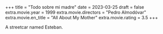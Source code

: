 +++
title = "Todo sobre mi madre"
date = 2023-03-25
draft = false
extra.movie.year = 1999
extra.movie.directors = "Pedro Almodóvar"
extra.movie.en_title = "All About My Mother"
extra.movie.rating = 3.5
+++

A streetcar named Esteban.<!-- more -->